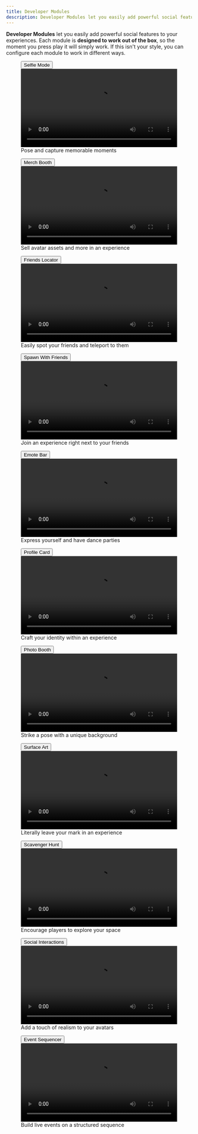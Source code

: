 ```yaml
---
title: Developer Modules
description: Developer Modules let you easily add powerful social features to your experiences.
---
```


**Developer Modules** let you easily add powerful social features to your experiences. Each module is **designed to work out of the box**, so the moment you press play it will simply work. If this isn't your style, you can configure each module to work in different ways.

<GridContainer numColumns="2">
  <figure>
    <Button href="../../resources/modules/selfie-mode.md" fullWidth size='large' color='primary' variant='contained' style={{marginBottom:"4px;"}}>Selfie Mode</Button>
	  <video controls src="../../assets/developer-modules/selfie-mode/Showcase-SM.mp4" width="100%"></video>
    <figcaption>Pose and capture memorable moments</figcaption>
  </figure>
  <figure>
    <Button href="../../resources/modules/merch-booth.md" fullWidth size='large' color='primary' variant='contained' style={{marginBottom:"4px;"}}>Merch Booth</Button>
	  <video controls src="../../assets/developer-modules/merch-booth/Showcase-SM.mp4" width="100%"></video>
    <figcaption>Sell avatar assets and more in an experience</figcaption>
  </figure>
  <figure>
    <Button href="../../resources/modules/friends-locator.md" fullWidth size='large' color='primary' variant='contained' style={{marginBottom:"4px;"}}>Friends Locator</Button>
	  <video controls src="../../assets/developer-modules/friends-locator/Showcase-SM.mp4" width="100%"></video>
    <figcaption>Easily spot your friends and teleport to them</figcaption>
  </figure>
  <figure>
    <Button href="../../resources/modules/spawn-with-friends.md" fullWidth size='large' color='primary' variant='contained' style={{marginBottom:"4px;"}}>Spawn With Friends</Button>
	  <video controls src="../../assets/developer-modules/spawn-with-friends/Showcase-SM.mp4" width="100%"></video>
    <figcaption>Join an experience right next to your friends</figcaption>
  </figure>
  <figure>
    <Button href="../../resources/modules/emote-bar.md" fullWidth size='large' color='primary' variant='contained' style={{marginBottom:"4px;"}}>Emote Bar</Button>
	  <video controls src="../../assets/developer-modules/emote-bar/Showcase-SM.mp4" width="100%"></video>
    <figcaption>Express yourself and have dance parties</figcaption>
  </figure>
  <figure>
    <Button href="../../resources/modules/profile-card.md" fullWidth size='large' color='primary' variant='contained' style={{marginBottom:"4px;"}}>Profile Card</Button>
	  <video controls src="../../assets/developer-modules/profile-card/Showcase-SM.mp4" width="100%"></video>
    <figcaption>Craft your identity within an experience</figcaption>
  </figure>
  <figure>
    <Button href="../../resources/modules/photo-booth.md" fullWidth size='large' color='primary' variant='contained' style={{marginBottom:"4px;"}}>Photo Booth</Button>
	  <video controls src="../../assets/developer-modules/photo-booth/Showcase-SM.mp4" width="100%"></video>
    <figcaption>Strike a pose with a unique background</figcaption>
  </figure>
  <figure>
    <Button href="../../resources/modules/surface-art.md" fullWidth size='large' color='primary' variant='contained' style={{marginBottom:"4px;"}}>Surface Art</Button>
	  <video controls src="../../assets/developer-modules/surface-art/Showcase-SM.mp4" width="100%"></video>
    <figcaption>Literally leave your mark in an experience</figcaption>
  </figure>
  <figure>
    <Button href="../../resources/modules/scavenger-hunt.md" fullWidth size='large' color='primary' variant='contained' style={{marginBottom:"4px;"}}>Scavenger Hunt</Button>
	  <video controls src="../../assets/developer-modules/scavenger-hunt/Showcase-SM.mp4" width="100%"></video>
    <figcaption>Encourage players to explore your space</figcaption>
  </figure>
  <figure>
    <Button href="../../resources/modules/social-interactions.md" fullWidth size='large' color='primary' variant='contained' style={{marginBottom:"4px;"}}>Social Interactions</Button>
	  <video controls src="../../assets/developer-modules/social-interactions/Showcase-SM.mp4" width="100%"></video>
    <figcaption>Add a touch of realism to your avatars</figcaption>
  </figure>
  <figure>
    <Button href="../../resources/modules/event-sequencer.md" fullWidth size='large' color='primary' variant='contained' style={{marginBottom:"4px;"}}>Event Sequencer</Button>
	  <video controls src="../../assets/developer-modules/event-sequencer/Seek-Bar-SM.mp4" width="100%"></video>
    <figcaption>Build live events on a structured sequence</figcaption>
  </figure>
</GridContainer>
